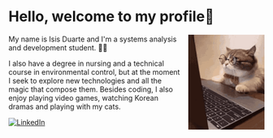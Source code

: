 <h1>Hello, welcome to my profile👋</h1>

<img alt="cat coding" width="150px" src="images/laptop.gif" align="right" style="margin-left: 10px">

My name is Isis Duarte and I'm a systems analysis and development student. :woman_technologist:

I also have a degree in nursing and a technical course in environmental control, but at the moment I seek to explore new technologies and all the magic that compose them. Besides coding, I also enjoy playing video games, watching Korean dramas and playing with my cats.

[![LinkedIn](https://img.shields.io/badge/linkedin-%230077B5.svg?style=for-the-badge&logo=linkedin&logoColor=white)](https://www.linkedin.com/in/isis-duarte)
